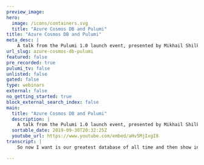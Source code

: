 ```yaml
---
preview_image:
hero:
  image: /icons/containers.svg
  title: "Azure Cosmos DB and Pulumi"
title: "Azure Cosmos DB and Pulumi"
meta_desc: |
    A talk from the Pulumi 1.0 launch event, presented by Mikhail Shilkov, Microsoft Azure MVP.
url_slug: azure-cosmos-db-pulumi
featured: false
pre_recorded: true
pulumi_tv: false
unlisted: false
gated: false
type: webinars
external: false
no_getting_started: true
block_external_search_index: false
main:
  title: "Azure Cosmos DB and Pulumi"
  description: |
    A talk from the Pulumi 1.0 launch event, presented by Mikhail Shilkov, Microsoft Azure MVP.
  sortable_date: 2019-09-30T20:32:25Z
  youtube_url: https://www.youtube.com/embed/aHv5MjIxgI8
transcript: |
    So now I want is our greatest database of all time and then show in just 15 minutes how we can use it to actually build the application in Asia, globally distribute it and using all the power of customers. And of course, so I will start simple. Let's say I'm developing a service and a micro service and a ecommerce application. I want to show a product on a web page or something like that. And I started simple. I only have two components in my education at the moment. One is and one is as functions which is a service in Asia. And for starters, I just deployed to one region here in the US I use for this. So that's how my typescript program can look like I start with the resource group which is the name, it's like a container for resources in measure. And then the location of that resource group is going to be defined by the configuration of my staff. So I can to deploy me for reasons if I want to. And then I have a resource component for cosmos. And the important bit here is how I can figure locations, you can see based on the name, the locations that it could be in a but for now, I just use 11 location I deploy somewhere in the US. And then I need to define as a function for my app. And I chose to use a component called subscription. And the cool thing about this component is that they can define the code of my application right inside my poly program. So I just type javascript function. I do whatever I want and polo will take care of package it as Asia expects it, deploy it to Asia, I can figure my application exactly the way Asia wants it to be. And I just read jaws can function voice our response and do whatever I want there. So another cool thing there is like in the body of that punch, I can just use a variable customer account that I just define the improvement slide and use it as a just any other job could variable I can keys from my connections to just out of there without taking much care. And Colombia will be smart enough to start deploying with customers and getting the keys from that customer account pass to my function package. It is a zip file, put it on someone's storage and then load any function up to use the zip file. Hold on for me, I just write the function. So this is my first question application. I want to wait several minutes. I get to resource group cos account and then several resources which are required to run in the function of storage account, zip file consumption plan itself. So right now I can write my public page works and I'm sitting here in the US. I'm a happy user. I sit close to the application so I'll get the best possible experience. But my e-commerce side is global. So I have customers in Europe. I have customers in Asia from those locations. It's not going to be that great. Like from San Francisco might get 100 milliseconds. But from Europe, from Germany or Hong Kong, I get like 400 milliseconds. If I have multiple subsequent requests, it starts to build up and I get basically worst experience for, for the outside world. That's not what I want because I want my customers to be happy. So let's make the distribution is the application distributed. So I started with and I will not be clicking the portal to make it distributed. I'll just change my program. I make an extra configuration which list all the locations where I want it to be. And then with typescript tran value, I create Jan area with the other thing I need to do is to map this area into an area of objects which will be compatible to the Cosmos account resource. That's again, just one call to touch map function. So I do that I ramp up again, but it doesn't help of course, because my customer still talks to function app, it doesn't talk to my customers directly. So it still makes a round trip to the US and then US function app talks to customers. Well, it seems to be a real mistake. But when your infrastructure is being, when co managed by one team and managed by other team, it's quite easy to make this mistake and production application. So let's see how we can fix it. Instead, I want to deploy function app every region, the same reasons that I deployed cos and then I want to configure routes and so use them from as around to the closed location, use it from Europe to the coast location U and so on. So I can take so many reasons. I want, I just need the infrastructure and make it front and round and make, choose the better one. So my plan for the second iteration of my app, I have to be on the back end which takes care of the hard stuff of the distribution, the data and then I copy my function at 10 times and I put as your traffic manager which is like the space service in Asia in front of it and I crowded based on the nearest location in terms of the change. So I need to change function app. Now I just have a look, I look through locations and for every location, I create 11 subscription subscription is gonna be exactly the same except that it's in a different location and then it connects to a different region for the cosmos. And in the end I get an end point and I need to use this end point to configure the traffic manager trying to find the profile which is like global thing which has the last name and write another. And then again, I have a loot which goes through the same location area face an endpoint and the traffic manager and then that links this end point to the proper function just by using the idea of the resource. And that's it. When I deploy the problem is fixed, the late are good for just where my customers are. That's not the end. I go to my other team and say, I explain what I need and they say, yeah, we need exactly this but we don't use as functions for this. Let's say the shopping cart service is using go and then they package it is a doer and put somewhere and as you can. But they want the rest of my application to work the same. They still want to be global, they still want to use Cosmos. Maybe my price team has like a million of Java. The application on Iran is in one specific version of operating system. So they have to deploy it on virtual machines and they put it on a bell in front all the network and security that's already hard enough. But now they have to make it global. It's quite easy to make a mistake. So how can I help them? Well, I can notice that there is a there for customers to me. I have a front with traffic manager and then I have some computer which does stuff in their room and provides a big part. So they should connect to me so I can make an abstraction. And as I would do it with normal generic purpose, the language I can create a component for this. So I can create a component which is called it's a really simple one, I can pass a resource group, a list of locations and then like come back function to provision the customer services for the use case. So the go back will do two things, some global resources specific for the use case. And then for every reason, a copy of things start. So I explain, I'll give an example for my fun happiest case. I don't need any global infrastructure. I just to go back again. So instead of going myself, I delegate is the component and I just for trades in one location are I guess it's not available but I have two blocks here. One great Asian container results registry makes the image, put this document in the container registry. I can still do everything my program and then I have a call back which again uses the javascript closes to use that container register. One cost has to be to create Asian container instances and configure it properly, to connect with the right region, then use the open and then it just returns against my component has to know. And for my pricing team, they create all the infrastructure which I but if you consider it's like a dozen of resources just today, it's still, it's much easier than if they had to do it themselves on a global and distributed. So a couple of benefits that I get from this, I can also evolve this component separately from my end users. So let's say al right, distribution for my product service because products they are not changed by, by, by end users. But then my shopping cart team asks, I just pay the next option and I can distribute the new version of the application of component of the line and then everybody can benefit from it. And let's say I want to swap traffic manager with like another service and as a, as a front door which is like a city and they have locations around the world and then they get into traffic through Asia networks. So it might be faster for my space. So I just swap from one service with the other inside the component and make a new version. And then everybody can, who wants to use it can just update their packages and need it. Basically don't have to think about this that much. So perfect. So we looked at the power of cosmos to be to solve the hard problems of the students and data around the world. And we can, but it's still not to create applications which we can globally distributed that would embrace this power of the first time. So we can use first touch code to this configuration properly written once and that is still doing multiple teams. And we can also create extractions which will qualify some best practices in life. So what everyone have to think of them just sharing with the community. So if you want to know more, there is a block post which outlines this a little bit. There is a component of my which does exactly this and then if you want to start with, there is real. So thank you. I think we are done and good for beers.

---
```

